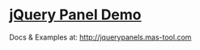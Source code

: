 # [jQuery Panel Demo](http://jquerypanels.mas-tool.com)

Docs & Examples at: http://jquerypanels.mas-tool.com